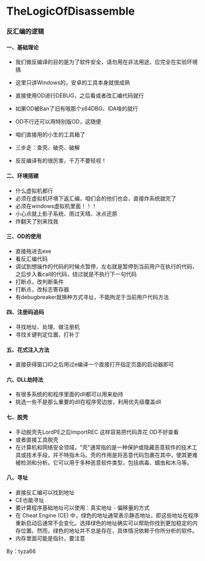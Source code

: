 # TheLogicOfDisassemble
### 反汇编的逻辑

#### 一、基础理论

- 我们做反编译的目的是为了软件安全，请勿用在非法用途，应完全在实验环境搞

- 这里只讲Windows的，安卓的工具本身就很成熟

- 直接使用OD进行DEBUG，之后看或者改汇编代码就行
- 如果OD被Ban了旧有哦那个x64DBG、IDA啥的就行
- OD不行还可以用特别版OD，这随便
- 咱们直接用的小生的工具箱了
- 三步走：查壳、破壳、破解
- 反反编译有的很厉害，千万不要轻视！

#### 二、环境搭建

- 什么虚拟机都行
- 必须在虚拟机环境下返汇编，咱们会的他们也会，直接炸系统就完了
- 必须在windows虚拟机里面！！！
- 小心点就上影子系统、雨过天晴、冰点还原
- 炸翻天了别来找我

#### 三、OD的使用

- 直接拖进去exe
- 看反汇编代码
- 调试到想操作的代码的时候点暂停，左右就是暂停到当前用户在执行的代码，之后步入看call的代码，绕过就是不执行下一句代码
- 打断点，改判断条件
- 打断点，改标志寄存器
- 有debugbreaker就换种方式寻址，不能拘泥于当前用户代码方法

#### 四、注册码追码

- 寻找地址、处理、做注册机
- 寻找关键判定位置、打补丁

#### 五、花式注入方法

- 直接获得窗口ID之后用过e编译一个直接打开指定页面的启动器即可

#### 六、DLL劫持法

- 有很多系统的和程序里面的dll都可以用来劫持
- 挑选一些不是那么重要的dll在程序旁边放，利用优先级覆盖dll

#### 七、脱壳

- 手动脱壳先LordPE之后ImportREC 这样容易把代码弄花 OD不好查看
- 或者直接工具脱壳
- 在计算机和网络安全领域，"壳"通常指的是一种保护或隐藏恶意软件的技术工具或技术手段，并不特指木马。壳的作用是将恶意代码包裹在其中，使其更难被检测和分析。它可以用于多种恶意软件类型，包括病毒、蠕虫和木马等。

#### 八、寻址

- 直接反汇编可以找到地址
- CE也能寻址
- 要计算程序基础地址可以使用：真实地址 - 偏移量的方式
- 在 Cheat Engine (CE) 中，绿色的地址通常表示静态地址，即这些地址在程序重新启动后通常不会变化。选择绿色的地址确实可以帮助你找到更加稳定的内存位置。然而，绿色的地址并不总是存在，具体情况依赖于你所分析的软件。
- 内存里面可能是指针，要注意

By：tyza66



